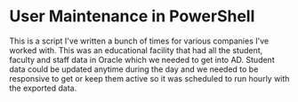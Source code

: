 # User Maintenance in PowerShell

This is a script I've written a bunch of times for various companies I've worked with. This was an educational facility that had all the student, faculty and staff data in Oracle which we needed to get into AD. Student data could be updated anytime during the day and we needed to be responsive to get or keep them active so it was scheduled to run hourly with the exported data. 

